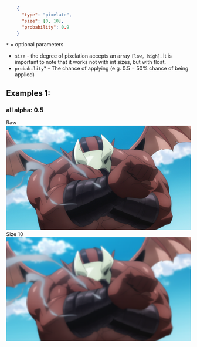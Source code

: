 ```json
    {
      "type": "pixelate",
      "size": [0, 10],
      "probability": 0.9
    }
```
`*` = optional parameters

- `size` - the degree of pixelation accepts an array `[low, high]`. It is important to note that it works not with int sizes, but with float.
- `probability`* - The chance of applying (e.g. 0.5 = 50% chance of being applied)
## Examples 1:
### all alpha: 0.5
<div> Raw</div>
<img src="images/pixelate/raw.png" title="raw_img">
<div> Size 10 </div>
<img src="images/pixelate/size_10.png" title="size_img">